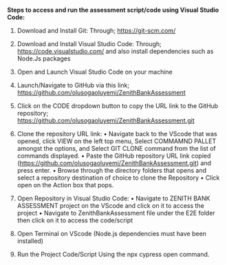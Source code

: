 **Steps to access and run the assessment script/code using Visual Studio Code:**

1. Download and Install Git: Through;  https://git-scm.com/ 

2. Download and Install Visual Studio Code: Through; https://code.visualstudio.com/ and also install dependencies such as Node.Js packages
   
3. Open and Launch Visual Studio Code on your machine

4. Launch/Navigate to GitHub via this link; https://github.com/olusogaoluyemi/ZenithBankAssessment

5. Click on the CODE dropdown button to copy the URL link to the GitHub repository; https://github.com/olusogaoluyemi/ZenithBankAssessment.git 

6. Clone the repository URL link: 
•	Navigate back to the VScode that was opened, click VIEW on the left top menu, Select COMMAMND PALLET amongst the options, and Select GIT CLONE command from the list of commands displayed. 
•	Paste the GitHub repository URL link copied (https://github.com/olusogaoluyemi/ZenithBankAssessment.git) and press enter.
•	Browse through the directory folders that opens and select a repository destination of choice to clone the Repository
•	Click open on the Action box that pops.   

7. Open Repository in Visual Studio Code:
•	Navigate to ZENITH BANK ASSESSMENT project on the VScode and click on it to access the project
•	Navigate to ZenithBankAssessment file under the E2E folder then click on it to access the code/script

8. Open Terminal on VScode (Node.js dependencies must have been installed)   

9. Run the Project Code/Script Using the npx cypress open command.

